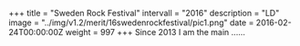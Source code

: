 +++
title = "Sweden Rock Festival"
intervall = "2016"
description = "LD"
image = "../img/v1.2/merit/16swedenrockfestival/pic1.png"
date = 2016-02-24T00:00:00Z
weight = 997
+++
Since 2013 I am the main ......
